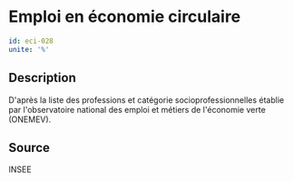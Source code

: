 # Emploi en économie circulaire
```yaml
id: eci-028
unite: '%'
```
## Description
D'après la liste des professions et catégorie socioprofessionnelles établie par l'observatoire national des emploi et métiers de l'économie verte (ONEMEV).

## Source
INSEE

